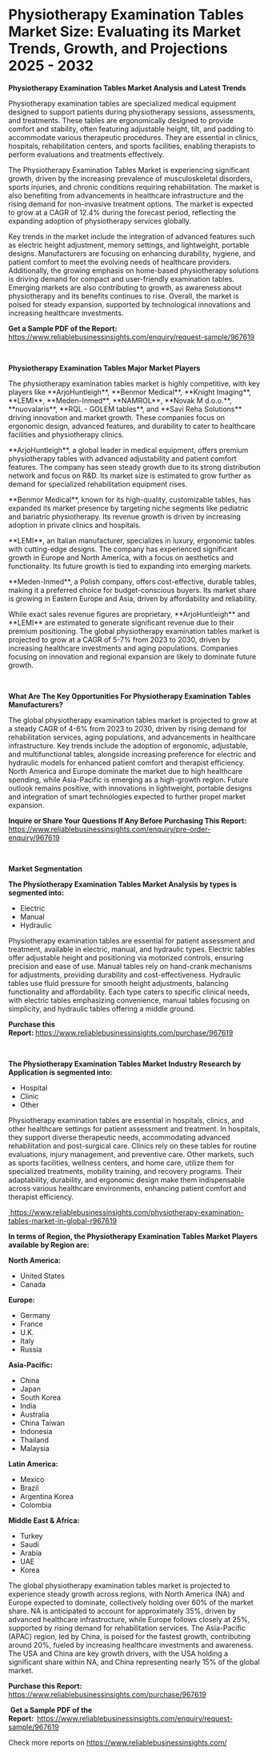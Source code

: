 <p><h1>Physiotherapy Examination Tables Market Size: Evaluating its Market Trends, Growth, and Projections 2025 - 2032</h1></p><p><strong>Physiotherapy Examination Tables Market Analysis and Latest Trends</strong></p>
<p><p>Physiotherapy examination tables are specialized medical equipment designed to support patients during physiotherapy sessions, assessments, and treatments. These tables are ergonomically designed to provide comfort and stability, often featuring adjustable height, tilt, and padding to accommodate various therapeutic procedures. They are essential in clinics, hospitals, rehabilitation centers, and sports facilities, enabling therapists to perform evaluations and treatments effectively.</p><p>The Physiotherapy Examination Tables Market is experiencing significant growth, driven by the increasing prevalence of musculoskeletal disorders, sports injuries, and chronic conditions requiring rehabilitation. The market is also benefiting from advancements in healthcare infrastructure and the rising demand for non-invasive treatment options. The market is expected to grow at a CAGR of 12.4% during the forecast period, reflecting the expanding adoption of physiotherapy services globally.</p><p>Key trends in the market include the integration of advanced features such as electric height adjustment, memory settings, and lightweight, portable designs. Manufacturers are focusing on enhancing durability, hygiene, and patient comfort to meet the evolving needs of healthcare providers. Additionally, the growing emphasis on home-based physiotherapy solutions is driving demand for compact and user-friendly examination tables. Emerging markets are also contributing to growth, as awareness about physiotherapy and its benefits continues to rise. Overall, the market is poised for steady expansion, supported by technological innovations and increasing healthcare investments.</p></p>
<p><strong>Get a Sample PDF of the Report:&nbsp;</strong> <a href="https://www.reliablebusinessinsights.com/enquiry/request-sample/967619?utm_campaign=1121&utm_medium=2&utm_source=Github&utm_content=ia&utm_term=20012025&utm_id=physiotherapy-examination-tables">https://www.reliablebusinessinsights.com/enquiry/request-sample/967619</a></p>
<p>&nbsp;</p>
<p><strong>Physiotherapy Examination Tables Major Market Players</strong></p>
<p><p>The physiotherapy examination tables market is highly competitive, with key players like **ArjoHuntleigh**, **Benmor Medical**, **Knight Imaging**, **LEMI**, **Meden-Inmed**, **NAMROL**, **Novak M d.o.o.**, **nuovalaris**, **RQL - GOLEM tables**, and **Savi Reha Solutions** driving innovation and market growth. These companies focus on ergonomic design, advanced features, and durability to cater to healthcare facilities and physiotherapy clinics.</p><p>**ArjoHuntleigh**, a global leader in medical equipment, offers premium physiotherapy tables with advanced adjustability and patient comfort features. The company has seen steady growth due to its strong distribution network and focus on R&D. Its market size is estimated to grow further as demand for specialized rehabilitation equipment rises.</p><p>**Benmor Medical**, known for its high-quality, customizable tables, has expanded its market presence by targeting niche segments like pediatric and bariatric physiotherapy. Its revenue growth is driven by increasing adoption in private clinics and hospitals.</p><p>**LEMI**, an Italian manufacturer, specializes in luxury, ergonomic tables with cutting-edge designs. The company has experienced significant growth in Europe and North America, with a focus on aesthetics and functionality. Its future growth is tied to expanding into emerging markets.</p><p>**Meden-Inmed**, a Polish company, offers cost-effective, durable tables, making it a preferred choice for budget-conscious buyers. Its market share is growing in Eastern Europe and Asia, driven by affordability and reliability.</p><p>While exact sales revenue figures are proprietary, **ArjoHuntleigh** and **LEMI** are estimated to generate significant revenue due to their premium positioning. The global physiotherapy examination tables market is projected to grow at a CAGR of 5-7% from 2023 to 2030, driven by increasing healthcare investments and aging populations. Companies focusing on innovation and regional expansion are likely to dominate future growth.</p></p>
<p>&nbsp;</p>
<p><strong>What Are The Key Opportunities For Physiotherapy Examination Tables Manufacturers?</strong></p>
<p><p>The global physiotherapy examination tables market is projected to grow at a steady CAGR of 4-6% from 2023 to 2030, driven by rising demand for rehabilitation services, aging populations, and advancements in healthcare infrastructure. Key trends include the adoption of ergonomic, adjustable, and multifunctional tables, alongside increasing preference for electric and hydraulic models for enhanced patient comfort and therapist efficiency. North America and Europe dominate the market due to high healthcare spending, while Asia-Pacific is emerging as a high-growth region. Future outlook remains positive, with innovations in lightweight, portable designs and integration of smart technologies expected to further propel market expansion.</p></p>
<p><strong>Inquire or Share Your Questions If Any Before Purchasing This Report:</strong> <a href="https://www.reliablebusinessinsights.com/enquiry/pre-order-enquiry/967619?utm_campaign=1121&utm_medium=2&utm_source=Github&utm_content=ia&utm_term=20012025&utm_id=physiotherapy-examination-tables">https://www.reliablebusinessinsights.com/enquiry/pre-order-enquiry/967619</a></p>
<p>&nbsp;</p>
<p><strong>Market Segmentation</strong></p>
<p><strong>The Physiotherapy Examination Tables Market Analysis by types is segmented into:</strong></p>
<p><ul><li>Electric</li><li>Manual</li><li>Hydraulic</li></ul></p>
<p><p>Physiotherapy examination tables are essential for patient assessment and treatment, available in electric, manual, and hydraulic types. Electric tables offer adjustable height and positioning via motorized controls, ensuring precision and ease of use. Manual tables rely on hand-crank mechanisms for adjustments, providing durability and cost-effectiveness. Hydraulic tables use fluid pressure for smooth height adjustments, balancing functionality and affordability. Each type caters to specific clinical needs, with electric tables emphasizing convenience, manual tables focusing on simplicity, and hydraulic tables offering a middle ground.</p></p>
<p><strong>Purchase this Report:&nbsp;</strong><a href="https://www.reliablebusinessinsights.com/purchase/967619?utm_campaign=1121&utm_medium=2&utm_source=Github&utm_content=ia&utm_term=20012025&utm_id=physiotherapy-examination-tables">https://www.reliablebusinessinsights.com/purchase/967619</a></p>
<p>&nbsp;</p>
<p><strong>The Physiotherapy Examination Tables Market Industry Research by Application is segmented into:</strong></p>
<p><ul><li>Hospital</li><li>Clinic</li><li>Other</li></ul></p>
<p><p>Physiotherapy examination tables are essential in hospitals, clinics, and other healthcare settings for patient assessment and treatment. In hospitals, they support diverse therapeutic needs, accommodating advanced rehabilitation and post-surgical care. Clinics rely on these tables for routine evaluations, injury management, and preventive care. Other markets, such as sports facilities, wellness centers, and home care, utilize them for specialized treatments, mobility training, and recovery programs. Their adaptability, durability, and ergonomic design make them indispensable across various healthcare environments, enhancing patient comfort and therapist efficiency.</p></p>
<p><a href="https://www.reliablebusinessinsights.com/physiotherapy-examination-tables-market-in-global-r967619?utm_campaign=1121&utm_medium=2&utm_source=Github&utm_content=ia&utm_term=20012025&utm_id=physiotherapy-examination-tables">&nbsp;https://www.reliablebusinessinsights.com/physiotherapy-examination-tables-market-in-global-r967619</a></p>
<p><strong>In terms of Region, the Physiotherapy Examination Tables Market Players available by Region are:</strong></p>
<p>
    <p> <strong> North America: </strong>
        <ul>
            <li>United States</li>
            <li>Canada</li>
        </ul>
        </p> 
    <p> <strong> Europe: </strong>
        <ul>
            <li>Germany</li>
            <li>France</li>
            <li>U.K.</li>
            <li>Italy</li>
            <li>Russia</li>
        </ul>
        </p> 
    <p> <strong> Asia-Pacific: </strong>
        <ul>
            <li>China</li>
            <li>Japan</li>
            <li>South Korea</li>
            <li>India</li>
            <li>Australia</li>
            <li>China Taiwan</li>
            <li>Indonesia</li>
            <li>Thailand</li>
            <li>Malaysia</li>
        </ul>
        </p> 
    <p> <strong> Latin America: </strong>
        <ul>
            <li>Mexico</li>
            <li>Brazil</li>
            <li>Argentina Korea</li>
            <li>Colombia</li>
        </ul>
        </p> 
    <p> <strong> Middle East & Africa: </strong>
        <ul>
            <li>Turkey</li>
            <li>Saudi</li>
            <li>Arabia</li>
            <li>UAE</li>
            <li>Korea</li>
        </ul>
    </p>
    </p>
<p><p>The global physiotherapy examination tables market is projected to experience steady growth across regions, with North America (NA) and Europe expected to dominate, collectively holding over 60% of the market share. NA is anticipated to account for approximately 35%, driven by advanced healthcare infrastructure, while Europe follows closely at 25%, supported by rising demand for rehabilitation services. The Asia-Pacific (APAC) region, led by China, is poised for the fastest growth, contributing around 20%, fueled by increasing healthcare investments and awareness. The USA and China are key growth drivers, with the USA holding a significant share within NA, and China representing nearly 15% of the global market.</p></p>
<p><strong>Purchase this Report: </strong><a href="https://www.reliablebusinessinsights.com/purchase/967619?utm_campaign=1121&utm_medium=2&utm_source=Github&utm_content=ia&utm_term=20012025&utm_id=physiotherapy-examination-tables">https://www.reliablebusinessinsights.com/purchase/967619</a></p>
<p>&nbsp;<strong>Get a Sample PDF of the Report:&nbsp;&nbsp;</strong><a href="https://www.reliablebusinessinsights.com/enquiry/request-sample/967619?utm_campaign=1121&utm_medium=2&utm_source=Github&utm_content=ia&utm_term=20012025&utm_id=physiotherapy-examination-tables">https://www.reliablebusinessinsights.com/enquiry/request-sample/967619</a></p>
<p><strong></strong></p>
<p>Check more reports on <a href="https://www.reliablebusinessinsights.com/?utm_campaign=1121&utm_medium=2&utm_source=Github&utm_content=ia&utm_term=20012025&utm_id=physiotherapy-examination-tables">https://www.reliablebusinessinsights.com/</a></p>